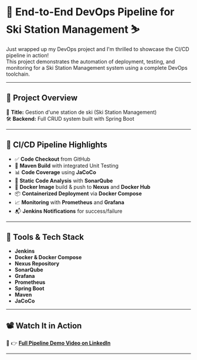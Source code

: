 # 🚀 End-to-End DevOps Pipeline for Ski Station Management ⛷️  
Just wrapped up my DevOps project and I'm thrilled to showcase the CI/CD pipeline in action!  
This project demonstrates the automation of deployment, testing, and monitoring for a Ski Station Management system using a complete DevOps toolchain.  

---

## 🔧 Project Overview  
🎯 **Title:** Gestion d'une station de ski (Ski Station Management)  
🛠️ **Backend:** Full CRUD system built with Spring Boot  

---

## 🔁 CI/CD Pipeline Highlights  

- ✅ **Code Checkout** from GitHub  
- 🔨 **Maven Build** with integrated Unit Testing  
- 📊 **Code Coverage** using **JaCoCo**  
- 🧼 **Static Code Analysis** with **SonarQube**  
- 🐳 **Docker Image** build & push to **Nexus** and **Docker Hub**  
- 📦 **Containerized Deployment** via **Docker Compose**  
- 📈 **Monitoring** with **Prometheus** and **Grafana**  
- 📬 **Jenkins Notifications** for success/failure  

---

## 🎯 Tools & Tech Stack  

- **Jenkins**  
- **Docker & Docker Compose**  
- **Nexus Repository**  
- **SonarQube**  
- **Grafana**  
- **Prometheus**  
- **Spring Boot**  
- **Maven**  
- **JaCoCo**  

---

## 📽️ Watch It in Action  
🔗 👉 [**Full Pipeline Demo Video on LinkedIn**](#)  

---

